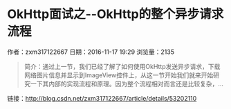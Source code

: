 # OkHttp面试之--OkHttp的整个异步请求流程
作者：zxm317122667
日期：2016-11-17 19:29
浏览量：2135
> 简介：通过上一节，我们已经了解了如何使用OkHttp发送异步请求，下载网络图片信息并显示到ImageView控件上，从这一节开始我们就来开始研究一下其内部的实现流程和原理。因为整个流程相对而言还是比较复杂，...

 链接：http://blog.csdn.net/zxm317122667/article/details/53202110
